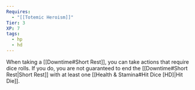 ```yaml
---
Requires:
  - "[[Totemic Heroism]]"
Tier: 3
XP: 7
tags:
  - hp
  - hd
---
```

When taking a [[Downtime#Short Rest]], you can take actions that require dice rolls. If you do, you are not guaranteed to end the [[Downtime#Short Rest|Short Rest]] with at least one [[Health & Stamina#Hit Dice [HD]|Hit Die]].